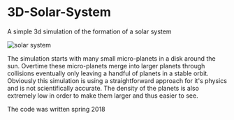 # 3D-Solar-System
A simple 3d simulation of the formation of a solar system

![solar system](https://i.imgur.com/jwey5UE.png)

The simulation starts with many small micro-planets in a disk around the sun. Overtime these micro-planets merge into larger planets through collisions eventually only leaving a handful of planets in a stable orbit. Obviously this simulation is using a straightforward approach for it's physics and is not scientifically accurate. The density of the planets is also extremely low in order to make them larger and thus easier to see.

The code was written spring 2018

